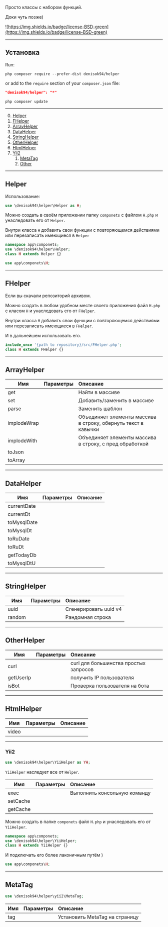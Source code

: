 Просто классы с набором функций.

Доки чуть позже)

![https://img.shields.io/badge/license-BSD-green](https://img.shields.io/badge/license-BSD-green)
___
## Установка

Run:
```
php composer require --prefer-dist denisok94/helper
```

or add to the `require` section of your `composer.json` file:

```json
"denisok94/helper": "*"
```
```
php composer update
```
___

0. [Helper](#Helper)
0. [FHelper](#FHelper)
1. [ArrayHelper](#ArrayHelper)
2. [DataHelper](#DataHelper)
3. [StringHelper](#StringHelper)
4. [OtherHelper](#OtherHelper)
5. [HtmlHelper](#HtmlHelper)
6. [Yii2](#Yii2)
    1. [MetaTag](#MetaTag)
    2. [Other](#Other)

___
## Helper
Использование:
```php
use \denisok94\helper\Helper as H;
```

Можно создать в своём приложении папку `componets` с файлом `H.php` и унаследовать его от `Helper`.

Внутри класса `H` добавить свои функции с повторяющемся действиями или перезаписать имеющиеся в `Helper`

```php
namespace app\componets;
use \denisok94\helper\Helper;
class H extends Helper {}
```

```php
use app\componets\H;
```

___
## FHelper

Если вы скачали репозиторий архивом.

Можно создать в любом удобном месте своего приложения файл `H.php` с класом `H` и унаследовать его от `FHelper`.

Внутри класса `H` добавить свои функции с повторяющемся действиями или перезаписать имеющиеся в `FHelper`.

И в дальнейшем использовать его.

```php
include_once '{path to repository}/src/FHelper.php';
class H extends FHelper {}
```

___
## ArrayHelper

| Имя | Параметры | Описание |
|----------------|:---------:|:----------------|
| get |  | Найти в массиве |
| set |  | Добавить/заменить в массиве |
| parse |  | Заменить шаблон |
| implodeWrap |  |  Объединяет элементы массива в строку, обернуть текст в кавычки |
| implodeWith |  |  Объединяет элементы массива в строку, с пред обработкой |
| toJson |  |  |
| toArray |  |  |
___

## DataHelper

| Имя | Параметры | Описание |
|----------------|:---------:|:----------------|
| currentDate |  |  |
| currentDt |  |  |
| toMysqlDate |  |  |
| toMysqlDt |  |  |
| toRuDate |  |  |
| toRuDt |  |  |
| getTodayDb |  |  |
| toMysqlDtU |  |  |

___
## StringHelper

| Имя | Параметры | Описание |
|----------------|:---------:|:----------------|
| uuid |  | Сгенерировать uuid v4 |
| random |  | Рандомная строка |

___
## OtherHelper

| Имя | Параметры | Описание |
|----------------|:---------:|:----------------|
| curl |  | curl для большинства простых запросов |
| getUserIp |  | получить IP пользователя |
| isBot |  | Проверка пользователя на бота |

___
## HtmlHelper

| Имя | Параметры | Описание |
|----------------|:---------:|:----------------|
| video |  |  |

___
### Yii2
```php
use \denisok94\helper\YiiHelper as YH;
```

`YiiHelper` наследует все от `Helper`.

| Имя | Параметры | Описание |
|----------------|:---------:|:----------------|
| exec |  | Выполнить консольную команду |
| setCache |  |  |
| getCache |  |  |

Можно создать в папке `componets` файл `H.php` и унаследовать его от `YiiHelper`.

```php
namespace app\componets;
use \denisok94\helper\YiiHelper;
class H extends YiiHelper {}
```
И подключать его более лаконичным путём )
```php
use app\componets\H;
```

___
## MetaTag
```php
use \denisok94\helper\yii2\MetaTag;
```

| Имя | Параметры | Описание |
|----------------|:---------:|:----------------|
| tag |  | Установить MetaTag на страницу |
